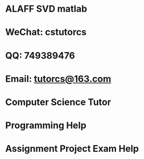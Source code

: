 # ALAFF SVD matlab
# WeChat: cstutorcs

# QQ: 749389476

# Email: tutorcs@163.com

# Computer Science Tutor

# Programming Help

# Assignment Project Exam Help
